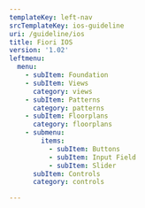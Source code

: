 ```yaml
---
templateKey: left-nav
srcTemplateKey: ios-guideline
uri: /guideline/ios
title: Fiori IOS
version: '1.02'
leftmenu:
  menu:
    - subItem: Foundation
    - subItem: Views
      category: views    
    - subItem: Patterns
      category: patterns    
    - subItem: Floorplans   
      category: floorplans 
    - submenu:
        items:
          - subItem: Buttons
          - subItem: Input Field
          - subItem: Slider
      subItem: Controls
      category: controls

---
```

